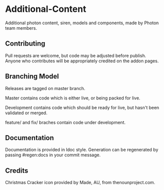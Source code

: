 # Additional-Content
Additional photon content, siren, models and components, made by Photon team members.

## Contributing

Pull requests are welcome, but code may be adjusted before publish. Anyone who contributes will be appropriately credited on the addon pages.

## Branching Model

Releases are tagged on master branch.

Master contains code which is either live, or being packed for live.

Development contains code which should be ready for live, but hasn't been validated or merged.

feature/ and fix/ braches contain code under development.

## Documentation

Documentation is provided in ldoc style.
Generation can be regenerated by passing #regen:docs in your commit message.

## Credits

Christmas Cracker icon provided by Made, AU, from thenounproject.com.

